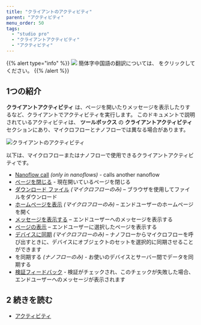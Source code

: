 ```yaml
---
title: "クライアントのアクティビティ"
parent: "アクティビティ"
menu_order: 50
tags:
  - "studio pro"
  - "クライアントアクティビティ"
  - "アクティビティ"
---
```


{{% alert type="info" %}}
<img src="attachments/chinese-translation/china.png" style="display: inline-block; margin: 0" /> 簡体字中国語の翻訳については、 [<unk> <unk> <unk>](https://cdn.mendix.tencent-cloud.com/documentation/refguide8/client-activities.pdf) をクリックしてください。
{{% /alert %}}

## 1つの紹介

**クライアントアクティビティ** は、ページを開いたりメッセージを表示したりするなど、クライアントでアクティビティを実行します。 このドキュメントで説明されているアクティビティは、 **ツールボックス** の **クライアントアクティビティ** セクションにあり、マイクロフローとナノフローでは異なる場合があります。

![クライアントのアクティビティ](attachments/client-activities/client-activities.png)

以下は、マイクロフローまたはナノフローで使用できるクライアントアクティビティです。

* [Nanoflow call](nanoflow-call) *(only in nanoflows)* - calls another nanoflow
* [ページを閉じる](close-page) - 現在開いているページを閉じる
* [ダウンロード ファイル](download-file) *(マイクロフローのみ)* – ブラウザを使用してファイルをダウンロード
* [ホームページを表示](show-home-page) *(マイクロフローのみ)* – エンドユーザーのホームページを開く
* [メッセージを表示する](show-message) – エンドユーザーへのメッセージを表示する
* [ページの表示](show-page) – エンドユーザーに選択したページを表示する
* [デバイスに同期](synchronize-to-device) *(マイクロフローのみ)* – ナノフローからマイクロフローを呼び出すときに、デバイスにオブジェクトのセットを選択的に同期させることができます
* [](synchronize) を同期する *(ナノフローのみ)* - お使いのデバイスとサーバー間でデータを同期する
* [検証フィードバック](validation-feedback) - 検証がチェックされ、このチェックが失敗した場合、エンドユーザーへのメッセージが表示されます


## 2 続きを読む

* [アクティビティ](アクティビティ)
